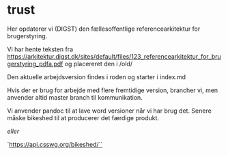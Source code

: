 # trust
Her opdaterer vi (DIGST) den fællesoffentlige referencearkitektur for brugerstyring.

Vi har hente teksten fra https://arkitektur.digst.dk/sites/default/files/123_referencearkitektur_for_brugerstyring_pdfa.pdf
og placereret den i /old/

Den aktuelle arbejdsversion findes i roden og starter i index.md

Hvis der er brug for arbejde med flere fremtidige version, brancher vi, men anvender altid master branch til kommunikation.

Vi anvender pandoc til at lave word versioner når vi har brug det. Senere måske bikeshed til at producerer det færdige produkt.



*eller*

`https://api.csswg.org/bikeshed/``
